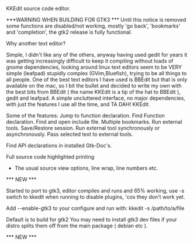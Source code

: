 KKEdit source code editor.

***WARNING WHEN BUILDING FOR GTK3 ***
Until this notice is removed some functions are disabled/not working, mostly 'go back', 'bookmarks' and 'completion', the gtk2 release is fully functional.

Why another text editor?

Simple, I didn't like any of the others, anyway having used gedit for years it was getting increasingly difficult to keep it compiling without loads of gnome dependencies, looking around linux text editors seem to be VERY simple (leafpad) stupidly complex (GVim,Bluefish), trying to be all things to all people.
One of the best text editors I have used is BBEdit but that is only available on the mac, so I bit the bullet and decided to write my own with the best bits from BBEdit ( the name KKEdit is a tip of the hat to BBEdit ), gedit and leafpad. A simple uncluttered interface, no major dependencies, with just the features I use all the time, and TA DAH! KKEdit.

Some of the features:
Jump to function declaration.
Find Function declaration.
Find and open include file.
Multiple bookmarks.
Run external tools.
Save/Restore session.
Run external tool synchronously or asynchronously.
Pass selected text to external tools.

Find API declarations in installed Gtk-Doc's.

Full source code highlighted printing

+ The usual source view options, line wrap, line numbers etc.

*** NEW ***

Started to port to gtk3, editor compiles and runs and 65% working, use -s switch to kkedit when running to disable plugins, 'cos they don't work yet.

Add --enable-gtk3 to your configure  and run with:
kkedit -s /path/to/a/file

Default is to build for gtk2
You may need to install gtk3 dev files if your distro splits them off from the main package ( debian etc ).

*** NEW ***
